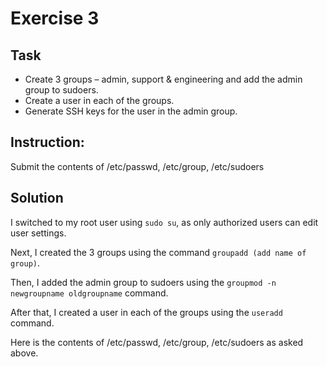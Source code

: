 # Exercise 3
## Task

* Create 3 groups – admin, support & engineering and add the admin group to sudoers.
* Create a user in each of the groups.
* Generate SSH keys for the user in the admin group.

## Instruction: 

 Submit the contents of /etc/passwd, /etc/group, /etc/sudoers

## Solution

I switched to my root user using `sudo su`, as only authorized users can edit user settings.

Next, I created the 3 groups using the command `groupadd (add name of group)`.

Then, I added the admin group to sudoers using the  `groupmod -n newgroupname oldgroupname` command.

After that, I created a user in each of the groups using the  `useradd` command.

Here is the contents of /etc/passwd, /etc/group, /etc/sudoers as asked above. 


